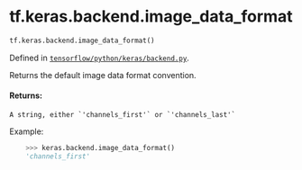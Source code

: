 <div itemscope itemtype="http://developers.google.com/ReferenceObject">
<meta itemprop="name" content="tf.keras.backend.image_data_format" />
<meta itemprop="path" content="Stable" />
</div>

# tf.keras.backend.image_data_format

``` python
tf.keras.backend.image_data_format()
```



Defined in [`tensorflow/python/keras/backend.py`](https://www.tensorflow.org/code/tensorflow/python/keras/backend.py).

Returns the default image data format convention.

#### Returns:

    A string, either `'channels_first'` or `'channels_last'`

Example:
```python
    >>> keras.backend.image_data_format()
    'channels_first'
```